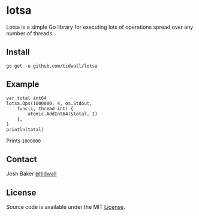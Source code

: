 # lotsa

Lotsa is a simple Go library for executing lots of operations spread over any number of threads.

## Install

```
go get -u github.com/tidwall/lotsa
```

## Example

```
var total int64
lotsa.Ops(1000000, 4, os.Stdout, 
    func(i, thread int) {
        atomic.AddInt64(&total, 1)
    },
)
println(total)
```

Prints `1000000`

## Contact

Josh Baker [@tidwall](http://twitter.com/tidwall)

## License

Source code is available under the MIT [License](/LICENSE).